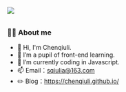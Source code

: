 <!-- <img align="left" src="https://github-readme-stats.vercel.app/api/top-langs/?username=chenqiuli&hide_border=true"> -->

### 👨‍🚒 About me

- 👋 Hi, I'm Chenqiuli.
- 🌱 I’m a pupil of front-end learning.
- 🤔 I’m currently coding in Javascript.
- 📫 Email：sqiulia@163.com
- ✏️ Blog：https://chenqiuli.github.io/

<img align="center" style="margin-top: -200px;" src="https://github-readme-stats.vercel.app/api?username=chenqiuli&show_icons=true&hide_border=true">

<!-- ### 👨‍🚒 Study Sharing

- [`react`](https://github.com/chenqiuli/react_study) react 学习笔记
- [`umi3`](https://github.com/chenqiuli/react-umi3_study) react17 与 react router5 你没叫我给你看啊，
- [`umi4`](https://github.com/chenqiuli/react-umi4_study)
- [`nodejs`](https://github.com/chenqiuli/nodejs_study)
- [`Vue3`](https://github.com/chenqiuli/Vue3_study)
- [`TS`](https://github.com/chenqiuli/react-ts_study)
- [`小程序`](https://github.com/chenqiuli/miniprogram_study) -->
<!-- - [`CSS3`](https://github.com/chenqiuli/css3_study) -->
